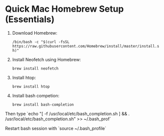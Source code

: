 # Quick Mac Homebrew Setup (Essentials)
1. Download Homebrew: <p>`/bin/bash -c "$(curl -fsSL https://raw.githubusercontent.com/Homebrew/install/master/install.sh)"`</p>
2. Install Neofetch using Homebrew: <p>`brew install neofetch`</p>
3. Install htop: <p>`brew install htop`</p>
4. Install bash competion: <p>`brew install bash-completion`</p>
<p>Then type `echo "[ -f /usr/local/etc/bash_completion.sh ] && . /usr/local/etc/bash_completion.sh" >> ~/.bash_prof`</p>
<p>Restart bash session with `source ~/.bash_profile`</p>

